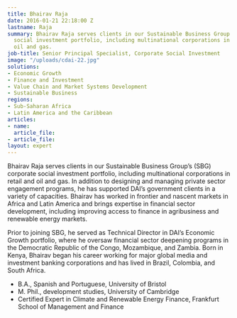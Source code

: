 ```yaml
---
title: Bhairav Raja
date: 2016-01-21 22:18:00 Z
lastname: Raja
summary: Bhairav Raja serves clients in our Sustainable Business Group's corporate
  social investment portfolio, including multinational corporations in retail and
  oil and gas.
job-title: Senior Principal Specialist, Corporate Social Investment
image: "/uploads/cdai-22.jpg"
solutions:
- Economic Growth
- Finance and Investment
- Value Chain and Market Systems Development
- Sustainable Business
regions:
- Sub-Saharan Africa
- Latin America and the Caribbean
articles:
- name: 
  article_file: 
- article_file: 
layout: expert
---
```


Bhairav Raja serves clients in our Sustainable Business Group’s (SBG) corporate social investment portfolio, including multinational corporations in retail and oil and gas. In addition to designing and managing private sector engagement programs, he has supported DAI’s government clients in a variety of capacities. Bhairav has worked in frontier and nascent markets in Africa and Latin America and brings expertise in financial sector development, including improving access to finance in agribusiness and renewable energy markets.

Prior to joining SBG, he served as Technical Director in DAI’s Economic Growth portfolio, where he oversaw financial sector deepening programs in the Democratic Republic of the Congo, Mozambique, and Zambia. Born in Kenya, Bhairav began his career working for major global media and investment banking corporations and has lived in Brazil, Colombia, and South Africa. 

* B.A., Spanish and Portuguese, University of Bristol
* M. Phil., development studies, University of Cambridge
* Certified Expert in Climate and Renewable Energy Finance, Frankfurt School of Management and Finance
